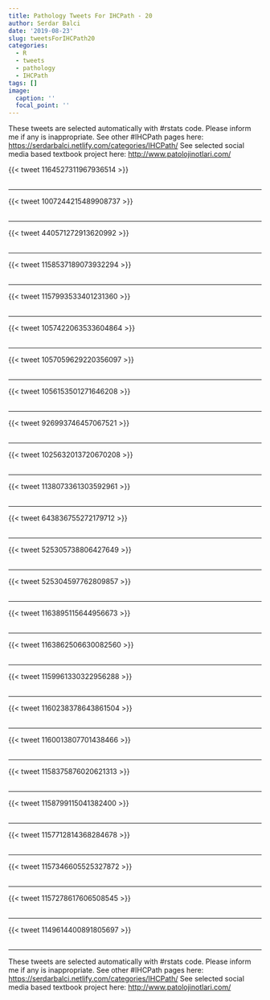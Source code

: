 ```yaml
---
title: Pathology Tweets For IHCPath - 20
author: Serdar Balci
date: '2019-08-23'
slug: tweetsForIHCPath20
categories:
  - R
  - tweets
  - pathology
  - IHCPath
tags: []
image:
  caption: ''
  focal_point: ''
---
```



These tweets are selected automatically with #rstats code. Please inform me if any is inappropriate.
See other #IHCPath pages here: https://serdarbalci.netlify.com/categories/IHCPath/ 
See selected social media based textbook project here: http://www.patolojinotlari.com/

{{< tweet 1164527311967936514 >}}
<br>
<br>
<hr>
{{< tweet 1007244215489908737 >}}
<br>
<br>
<hr>
{{< tweet 440571272913620992 >}}
<br>
<br>
<hr>
{{< tweet 1158537189073932294 >}}
<br>
<br>
<hr>
{{< tweet 1157993533401231360 >}}
<br>
<br>
<hr>
{{< tweet 1057422063533604864 >}}
<br>
<br>
<hr>
{{< tweet 1057059629220356097 >}}
<br>
<br>
<hr>
{{< tweet 1056153501271646208 >}}
<br>
<br>
<hr>
{{< tweet 926993746457067521 >}}
<br>
<br>
<hr>
{{< tweet 1025632013720670208 >}}
<br>
<br>
<hr>
{{< tweet 1138073361303592961 >}}
<br>
<br>
<hr>
{{< tweet 643836755272179712 >}}
<br>
<br>
<hr>
{{< tweet 525305738806427649 >}}
<br>
<br>
<hr>
{{< tweet 525304597762809857 >}}
<br>
<br>
<hr>
{{< tweet 1163895115644956673 >}}
<br>
<br>
<hr>
{{< tweet 1163862506630082560 >}}
<br>
<br>
<hr>
{{< tweet 1159961330322956288 >}}
<br>
<br>
<hr>
{{< tweet 1160238378643861504 >}}
<br>
<br>
<hr>
{{< tweet 1160013807701438466 >}}
<br>
<br>
<hr>
{{< tweet 1158375876020621313 >}}
<br>
<br>
<hr>
{{< tweet 1158799115041382400 >}}
<br>
<br>
<hr>
{{< tweet 1157712814368284678 >}}
<br>
<br>
<hr>
{{< tweet 1157346605525327872 >}}
<br>
<br>
<hr>
{{< tweet 1157278617606508545 >}}
<br>
<br>
<hr>
{{< tweet 1149614400891805697 >}}
<br>
<br>
<hr>


These tweets are selected automatically with #rstats code. Please inform me if any is inappropriate.
See other #IHCPath pages here: https://serdarbalci.netlify.com/categories/IHCPath/ 
See selected social media based textbook project here: http://www.patolojinotlari.com/
